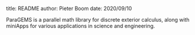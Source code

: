 title: README
author: Pieter Boom
date: 2020/09/10

ParaGEMS is a parallel math library for discrete exterior calculus, along with miniApps for various applications in science and engineering.
